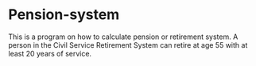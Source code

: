 # Pension-system
This is a program on how to calculate pension or retirement system. A person in the Civil Service Retirement System can retire at age 55 with at least 20 years of service.
